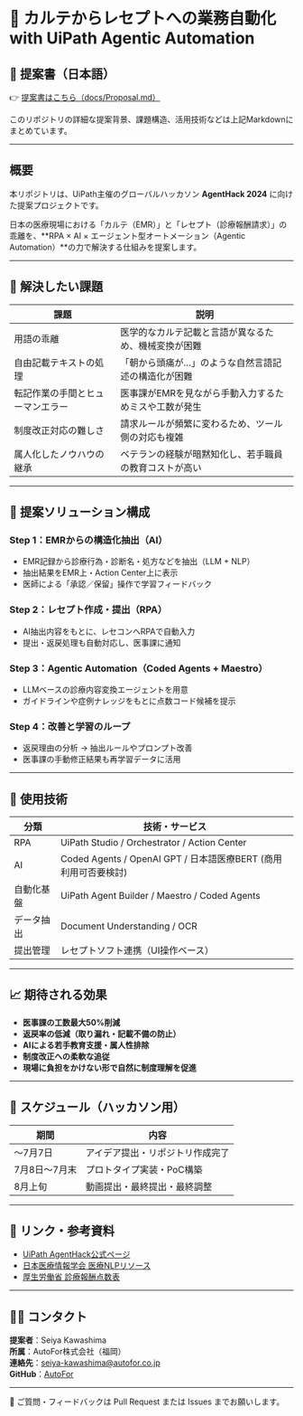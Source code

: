 # 🏥 カルテからレセプトへの業務自動化 with UiPath Agentic Automation

## 📄 提案書（日本語）

👉 [提案書はこちら（docs/Proposal.md）](https://github.com/AutoFor/uipath-hackason-2025/blob/draft/docs/00_Proposal.md)

このリポジトリの詳細な提案背景、課題構造、活用技術などは上記Markdownにまとめています。

---

## 概要

本リポジトリは、UiPath主催のグローバルハッカソン **AgentHack 2024** に向けた提案プロジェクトです。

日本の医療現場における「カルテ（EMR）」と「レセプト（診療報酬請求）」の乖離を、**RPA × AI × エージェント型オートメーション（Agentic Automation）**の力で解決する仕組みを提案します。

---

## 🎯 解決したい課題

| 課題                          | 説明                                                                 |
|-----------------------------|----------------------------------------------------------------------|
| 用語の乖離                    | 医学的なカルテ記載と言語が異なるため、機械変換が困難                        |
| 自由記載テキストの処理         | 「朝から頭痛が…」のような自然言語記述の構造化が困難                         |
| 転記作業の手間とヒューマンエラー | 医事課がEMRを見ながら手動入力するためミスや工数が発生                        |
| 制度改正対応の難しさ           | 請求ルールが頻繁に変わるため、ツール側の対応も複雑                           |
| 属人化したノウハウの継承        | ベテランの経験が暗黙知化し、若手職員の教育コストが高い                       |

---

## 🧩 提案ソリューション構成

### Step 1：EMRからの構造化抽出（AI）
- EMR記録から診療行為・診断名・処方などを抽出（LLM + NLP）
- 抽出結果をEMR上・Action Center上に表示
- 医師による「承認／保留」操作で学習フィードバック

### Step 2：レセプト作成・提出（RPA）
- AI抽出内容をもとに、レセコンへRPAで自動入力
- 提出・返戻処理も自動対応し、医事課に通知

### Step 3：Agentic Automation（Coded Agents + Maestro）
- LLMベースの診療内容変換エージェントを用意
- ガイドラインや症例ナレッジをもとに点数コード候補を提示

### Step 4：改善と学習のループ
- 返戻理由の分析 → 抽出ルールやプロンプト改善
- 医事課の手動修正結果も再学習データに活用

---

## 🔧 使用技術

| 分類 | 技術・サービス |
|------|----------------|
| RPA  | UiPath Studio / Orchestrator / Action Center |
| AI   | Coded Agents / OpenAI GPT / 日本語医療BERT (商用利用可否要検討) |
| 自動化基盤 | UiPath Agent Builder / Maestro / Coded Agents |
| データ抽出 | Document Understanding / OCR |
| 提出管理 | レセプトソフト連携（UI操作ベース） |

---

## 📈 期待される効果

- **医事課の工数最大50%削減**
- **返戻率の低減（取り漏れ・記載不備の防止）**
- **AIによる若手教育支援・属人性排除**
- **制度改正への柔軟な追従**
- **現場に負担をかけない形で自然に制度理解を促進**

---

## 📅 スケジュール（ハッカソン用）

| 期間         | 内容                             |
|--------------|----------------------------------|
| ～7月7日     | アイデア提出・リポジトリ作成完了         |
| 7月8日～7月末 | プロトタイプ実装・PoC構築               |
| 8月上旬       | 動画提出・最終提出・最終調整             |

---

## 📎 リンク・参考資料

- [UiPath AgentHack公式ページ](https://community.uipath.com/events/details/uipath-hackathons-presents-agenthack/)
- [日本医療情報学会 医療NLPリソース](https://www.jami.jp/)
- [厚生労働省 診療報酬点数表](https://www.mhlw.go.jp/stf/seisakunitsuite/bunya/0000177182.html)

---

## 🧑‍💻 コンタクト

**提案者**：Seiya Kawashima  
**所属**：AutoFor株式会社（福岡）  
**連絡先**：seiya-kawashima@autofor.co.jp  
**GitHub**：[AutoFor](https://github.com/AutoFor)

---

📌 ご質問・フィードバックは Pull Request または Issues までお願いします。
